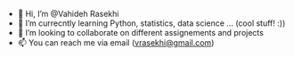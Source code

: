 - 👋 Hi, I’m @Vahideh Rasekhi
- 👀 I’m currecntly learning Python, statistics, data science ... (cool stuff! :))
- 💞️ I’m looking to collaborate on different assignements and projects 
- 📫 You can reach me via email (vrasekhi@gmail.com)

<!---
VahidehRasekhi/VahidehRasekhi is a ✨ special ✨ repository because its `README.md` (this file) appears on your GitHub profile.
You can click the Preview link to take a look at your changes.
--->
